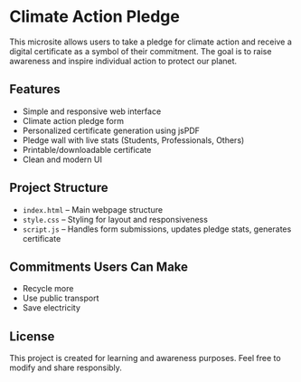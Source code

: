 # Climate Action Pledge

This microsite allows users to take a pledge for climate action and receive a digital certificate as a symbol of their commitment. The goal is to raise awareness and inspire individual action to protect our planet.

## Features

- Simple and responsive web interface
- Climate action pledge form
- Personalized certificate generation using jsPDF
- Pledge wall with live stats (Students, Professionals, Others)
- Printable/downloadable certificate
- Clean and modern UI

## Project Structure

- `index.html` – Main webpage structure  
- `style.css` – Styling for layout and responsiveness  
- `script.js` – Handles form submissions, updates pledge stats, generates certificate  

## Commitments Users Can Make

- Recycle more  
- Use public transport  
- Save electricity  

## License

This project is created for learning and awareness purposes. Feel free to modify and share responsibly.
